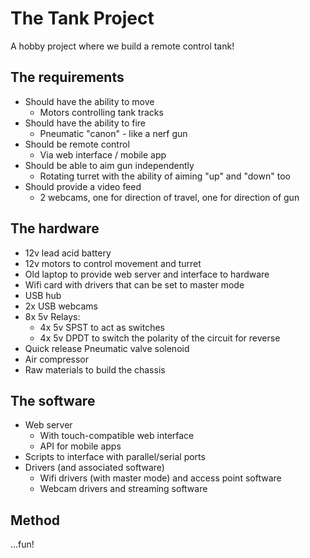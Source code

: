 # The Tank Project
A hobby project where we build a remote control tank!

## The requirements
* Should have the ability to move
  * Motors controlling tank tracks
* Should have the ability to fire
  * Pneumatic "canon" - like a nerf gun
* Should be remote control
  * Via web interface / mobile app
* Should be able to aim gun independently
  * Rotating turret with the ability of aiming "up" and "down" too
* Should provide a video feed
  * 2 webcams, one for direction of travel, one for direction of gun


## The hardware
* 12v lead acid battery
* 12v motors to control movement and turret
* Old laptop to provide web server and interface to hardware
* Wifi card with drivers that can be set to master mode
* USB hub
* 2x USB webcams
* 8x 5v Relays:
  * 4x 5v SPST to act as switches
  * 4x 5v DPDT to switch the polarity of the circuit for reverse
* Quick release Pneumatic valve solenoid
* Air compressor
* Raw materials to build the chassis


## The software
* Web server
  * With touch-compatible web interface
  * API for mobile apps
* Scripts to interface with parallel/serial ports
* Drivers (and associated software)
  * Wifi drivers (with master mode) and access point software
  * Webcam drivers and streaming software


## Method
...fun!
